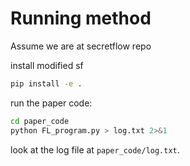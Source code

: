 # Running method

Assume we are at secretflow repo

install modified sf

```bash
pip install -e .
```

run the paper code:

```bash
cd paper_code
python FL_program.py > log.txt 2>&1

```

look at the log file at `paper_code/log.txt`.
